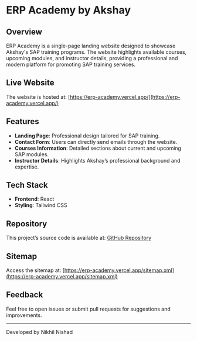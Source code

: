# ERP Academy by Akshay

## Overview

ERP Academy is a single-page landing website designed to showcase Akshay's SAP training programs. The website highlights available courses, upcoming modules, and instructor details, providing a professional and modern platform for promoting SAP training services.

## Live Website

The website is hosted at: [https://erp-academy.vercel.app/](https://erp-academy.vercel.app/)

## Features

- **Landing Page**: Professional design tailored for SAP training.
- **Contact Form**: Users can directly send emails through the website.
- **Courses Information**: Detailed sections about current and upcoming SAP modules.
- **Instructor Details**: Highlights Akshay’s professional background and expertise.

## Tech Stack

- **Frontend**: React
- **Styling**: Tailwind CSS

## Repository

This project’s source code is available at: [GitHub Repository](https://github.com/Nikhil-Nishad/ERP_Academy)

## Sitemap

Access the sitemap at: [https://erp-academy.vercel.app/sitemap.xml](https://erp-academy.vercel.app/sitemap.xml)

## Feedback

Feel free to open issues or submit pull requests for suggestions and improvements.

---

Developed by Nikhil Nishad
